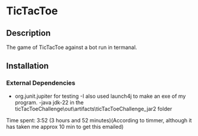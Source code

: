 # TicTacToe

## Description
The game of TicTacToe against a bot run in termanal.

## Installation

### External Dependencies
- org.junit.jupiter for testing
-I also used launch4j to make an exe of my program.
-java jdk-22 in the ticTacToeChallenge\out\artifacts\ticTacToeChallenge_jar2 folder

Time spent: 3:52 (3 hours and 52 minutes)(According to timmer, although it has taken me approx 10 min to get this emailed)
